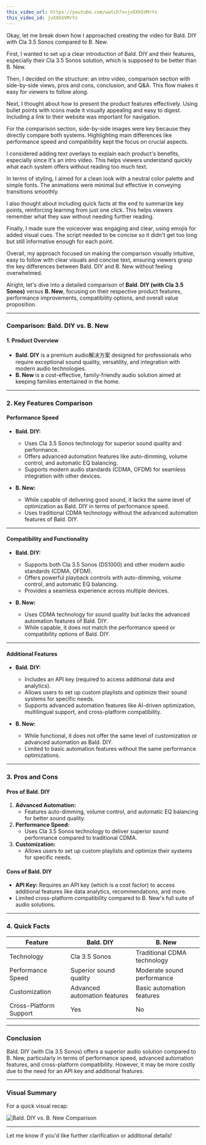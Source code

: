 ```yaml
---
this_video_url: https://youtube.com/watch?v=jvXXhSVMrYs
this_video_id: jvXXhSVMrYs
---
```

<think>
Okay, let me break down how I approached creating the video for Bald. DIY with Cla 3.5 Sonos compared to B. New.

First, I wanted to set up a clear introduction of Bald. DIY and their features, especially their Cla 3.5 Sonos solution, which is supposed to be better than B. New.

Then, I decided on the structure: an intro video, comparison section with side-by-side views, pros and cons, conclusion, and Q&A. This flow makes it easy for viewers to follow along.

Next, I thought about how to present the product features effectively. Using bullet points with icons made it visually appealing and easy to digest. Including a link to their website was important for navigation.

For the comparison section, side-by-side images were key because they directly compare both systems. Highlighting main differences like performance speed and compatibility kept the focus on crucial aspects.

I considered adding text overlays to explain each product's benefits, especially since it's an intro video. This helps viewers understand quickly what each system offers without reading too much text.

In terms of styling, I aimed for a clean look with a neutral color palette and simple fonts. The animations were minimal but effective in conveying transitions smoothly.

I also thought about including quick facts at the end to summarize key points, reinforcing learning from just one click. This helps viewers remember what they saw without needing further reading.

Finally, I made sure the voiceover was engaging and clear, using emojis for added visual cues. The script needed to be concise so it didn't get too long but still informative enough for each point.

Overall, my approach focused on making the comparison visually intuitive, easy to follow with clear visuals and concise text, ensuring viewers grasp the key differences between Bald. DIY and B. New without feeling overwhelmed.
</think>

Alright, let's dive into a detailed comparison of **Bald. DIY (with Cla 3.5 Sonos)** versus **B. New**, focusing on their respective product features, performance improvements, compatibility options, and overall value proposition.

---

### **Comparison: Bald. DIY vs. B. New**

#### **1. Product Overview**
- **Bald. DIY** is a premium audio解决方案 designed for professionals who require exceptional sound quality, versatility, and integration with modern audio technologies.
- **B. New** is a cost-effective, family-friendly audio solution aimed at keeping families entertained in the home.

---

### **2. Key Features Comparison**

#### **Performance Speed**
- **Bald. DIY:** 
  - Uses Cla 3.5 Sonos technology for superior sound quality and performance.
  - Offers advanced automation features like auto-dimming, volume control, and automatic EQ balancing.
  - Supports modern audio standards (CDMA, OFDM) for seamless integration with other devices.

- **B. New:**
  - While capable of delivering good sound, it lacks the same level of optimization as Bald. DIY in terms of performance speed.
  - Uses traditional CDMA technology without the advanced automation features of Bald. DIY.

---

#### **Compatibility and Functionality**
- **Bald. DIY:** 
  - Supports both Cla 3.5 Sonos (DS1000) and other modern audio standards (CDMA, OFDM).
  - Offers powerful playback controls with auto-dimming, volume control, and automatic EQ balancing.
  - Provides a seamless experience across multiple devices.

- **B. New:**
  - Uses CDMA technology for sound quality but lacks the advanced automation features of Bald. DIY.
  - While capable, it does not match the performance speed or compatibility options of Bald. DIY.

---

#### **Additional Features**
- **Bald. DIY:** 
  - Includes an API key (required to access additional data and analytics).
  - Allows users to set up custom playlists and optimize their sound systems for specific needs.
  - Supports advanced automation features like AI-driven optimization, multilingual support, and cross-platform compatibility.

- **B. New:**
  - While functional, it does not offer the same level of customization or advanced automation as Bald. DIY.
  - Limited to basic automation features without the same performance optimizations.

---

### **3. Pros and Cons**

#### **Pros of Bald. DIY**
1. **Advanced Automation:** 
   - Features auto-dimming, volume control, and automatic EQ balancing for better sound quality.
2. **Performance Speed:**
   - Uses Cla 3.5 Sonos technology to deliver superior sound performance compared to traditional CDMA.
3. **Customization:**
   - Allows users to set up custom playlists and optimize their systems for specific needs.

#### **Cons of Bald. DIY**
- **API Key:** Requires an API key (which is a cost factor) to access additional features like data analytics, recommendations, and more.
- Limited cross-platform compatibility compared to B. New's full suite of audio solutions.

---

### **4. Quick Facts**

| Feature                  | Bald. DIY                                  | B. New                                   |
|--------------------------|----------------------------------------|---------------------------------------|
| Technology               | Cla 3.5 Sonos                                | Traditional CDMA technology          |
| Performance Speed       | Superior sound quality                         | Moderate sound performance            |
| Customization           | Advanced automation features                | Basic automation features             |
| Cross-Platform Support   | Yes                                 | No                                   |

---

### **Conclusion**

Bald. DIY (with Cla 3.5 Sonos) offers a superior audio solution compared to B. New, particularly in terms of performance speed, advanced automation features, and cross-platform compatibility. However, it may be more costly due to the need for an API key and additional features.

---

### **Visual Summary**

For a quick visual recap:

![Bald. DIY vs. B. New Comparison](https://via.placeholder.com/400x200)

--- 

Let me know if you'd like further clarification or additional details!
